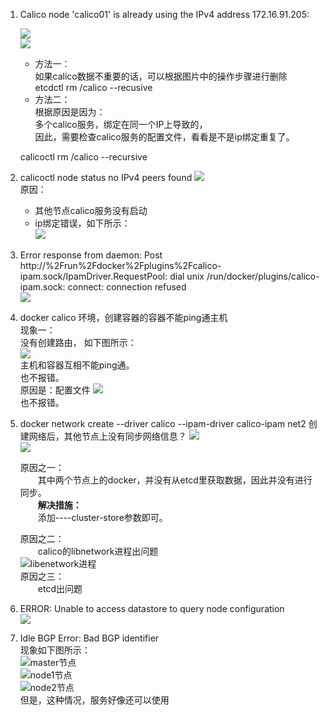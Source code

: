 
1. Calico node 'calico01' is already using the IPv4 address 172.16.91.205:  

    ![](https://note.youdao.com/yws/public/resource/beefe632a59e659716553180a808c6bf/xmlnote/2092478BC26C456380653D09630AEA25/20874)  
    ![](https://note.youdao.com/yws/public/resource/beefe632a59e659716553180a808c6bf/xmlnote/563E5488282C4F1EA0951E9EDEFC9BAC/20876)  
    - 方法一：  
        如果calico数据不重要的话，可以根据图片中的操作步骤进行删除  
        etcdctl rm /calico --recusive  
    - 方法二：  
        根据原因是因为：  
        多个calico服务，绑定在同一个IP上导致的，  
        因此，需要检查calico服务的配置文件，看看是不是ip绑定重复了。  

    calicoctl rm /calico --recursive  
2. calicoctl node status no IPv4 peers found
    ![](https://note.youdao.com/yws/public/resource/beefe632a59e659716553180a808c6bf/xmlnote/C60E939916E14903A5B7674B7AB4A0BB/20878)  
    原因： 
    - 其他节点calico服务没有启动 
    - ip绑定错误，如下所示：  
        ![](https://note.youdao.com/yws/public/resource/beefe632a59e659716553180a808c6bf/xmlnote/7C1BE91F4151482480DB58D4FEB815AC/20882)  

3. Error response from daemon: Post http://%2Frun%2Fdocker%2Fplugins%2Fcalico-ipam.sock/IpamDriver.RequestPool: dial unix /run/docker/plugins/calico-ipam.sock: connect: connection refused  
    ![](https://note.youdao.com/yws/public/resource/beefe632a59e659716553180a808c6bf/xmlnote/B38B23E3EB314BFFA8B231EA343CB854/20885)  

4. docker calico 环境，创建容器的容器不能ping通主机  
现象一：  
没有创建路由， 如下图所示：  
![](https://note.youdao.com/yws/public/resource/beefe632a59e659716553180a808c6bf/xmlnote/313DF703D5124BE79BAF008F1E0E584A/20887)  
主机和容器互相不能ping通。  
也不报错。  
原因是：配置文件
![](https://note.youdao.com/yws/public/resource/beefe632a59e659716553180a808c6bf/xmlnote/02A1B7F8BA674844A5FCE148F55A5EF3/20889)  
也不报错。  

5. docker network create --driver calico --ipam-driver calico-ipam net2 创建网络后，其他节点上没有同步网络信息？ 
    ![](https://note.youdao.com/yws/public/resource/ca7c2468223e3c4a80c4e24b70ff9608/xmlnote/63A9834E52F6450CB876ECB046FF2D34/21642)   
    ![](https://note.youdao.com/yws/public/resource/ca7c2468223e3c4a80c4e24b70ff9608/xmlnote/59E739D08AAD42E69E28C7387499B10F/21644)  

    原因之一：   
    &ensp;&ensp;&ensp;&ensp;其中两个节点上的docker，并没有从etcd里获取数据，因此并没有进行同步。  
    &ensp;&ensp;&ensp;&ensp;__解决措施：__  
        &ensp;&ensp;&ensp;&ensp;添加----cluster-store参数即可。 

    原因之二：   
    &ensp;&ensp;&ensp;&ensp;calico的libnetwork进程出问题  
    ![libenetwork进程](https://note.youdao.com/yws/public/resource/ca7c2468223e3c4a80c4e24b70ff9608/xmlnote/797232FD3C8841C7BA8D46C46C72AA60/21646)  
    原因之三：   
    &ensp;&ensp;&ensp;&ensp;etcd出问题  
 
6. ERROR: Unable to access datastore to query node configuration  
![](https://note.youdao.com/yws/public/resource/ca7c2468223e3c4a80c4e24b70ff9608/xmlnote/DA7A57DE369B495BBA642348BCE3F410/21714)   

7. Idle BGP Error: Bad BGP identifier  
现象如下图所示：  
![master节点](https://note.youdao.com/yws/public/resource/ca7c2468223e3c4a80c4e24b70ff9608/xmlnote/30E758362B9A45579AB639F02D81BEA0/21720)  
![node1节点](https://note.youdao.com/yws/public/resource/ca7c2468223e3c4a80c4e24b70ff9608/xmlnote/F0ADA6572C1643349EEB743AF22DDBBA/21721)  
![node2节点](https://note.youdao.com/yws/public/resource/ca7c2468223e3c4a80c4e24b70ff9608/xmlnote/4B061D3078564A998C3B8B66250335A7/21723)   
但是，这种情况，服务好像还可以使用  






